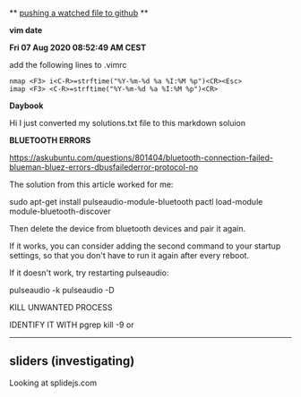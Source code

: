 ** [pushing a watched file to github](https://gist.github.com/darencard/5d42319abcb6ec32bebf6a00ecf99e86) **


**vim date**

**Fri 07 Aug 2020 08:52:49 AM CEST**

add the following lines to .vimrc

```
nmap <F3> i<C-R>=strftime("%Y-%m-%d %a %I:%M %p")<CR><Esc>
imap <F3> <C-R>=strftime("%Y-%m-%d %a %I:%M %p")<CR>
```

**Daybook**

Hi I just converted my solutions.txt file to this markdown soluion

**BLUETOOTH ERRORS**

https://askubuntu.com/questions/801404/bluetooth-connection-failed-blueman-bluez-errors-dbusfailederror-protocol-no

The solution from this article worked for me:

sudo apt-get install pulseaudio-module-bluetooth
pactl load-module module-bluetooth-discover

Then delete the device from bluetooth devices and pair it again.

If it works, you can consider adding the second command to your startup settings, so that you don't have to run it again after every reboot.

If it doesn't work, try restarting pulseaudio:

pulseaudio -k
pulseaudio -D


KILL UNWANTED PROCESS

IDENTIFY IT WITH
    pgrep <process-name-yer-lookin-fer>
    kill -9 <pid> or <name-you-grepped-above>

--------------------
sliders (investigating)
--------------------
Looking at splidejs.com
